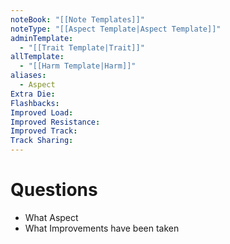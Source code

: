 ```yaml
---
noteBook: "[[Note Templates]]"
noteType: "[[Aspect Template|Aspect Template]]"
adminTemplate:
  - "[[Trait Template|Trait]]"
allTemplate:
  - "[[Harm Template|Harm]]"
aliases:
  - Aspect
Extra Die: 
Flashbacks: 
Improved Load: 
Improved Resistance: 
Improved Track: 
Track Sharing:
---
```

# Questions
- What Aspect
- What Improvements have been taken